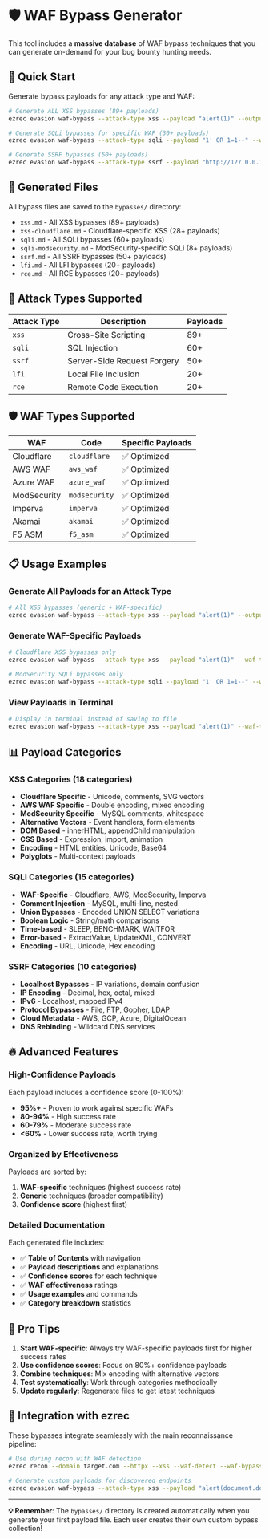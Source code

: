 # 🛡️ WAF Bypass Generator

This tool includes a **massive database** of WAF bypass techniques that you can generate on-demand for your bug bounty hunting needs.

## 🚀 Quick Start

Generate bypass payloads for any attack type and WAF:

```bash
# Generate ALL XSS bypasses (89+ payloads)
ezrec evasion waf-bypass --attack-type xss --payload "alert(1)" --output file

# Generate SQLi bypasses for specific WAF (30+ payloads)
ezrec evasion waf-bypass --attack-type sqli --payload "1' OR 1=1--" --waf-type cloudflare --output file

# Generate SSRF bypasses (50+ payloads)
ezrec evasion waf-bypass --attack-type ssrf --payload "http://127.0.0.1" --output file
```

## 📁 Generated Files

All bypass files are saved to the `bypasses/` directory:

- `xss.md` - All XSS bypasses (89+ payloads)
- `xss-cloudflare.md` - Cloudflare-specific XSS (28+ payloads)
- `sqli.md` - All SQLi bypasses (60+ payloads)
- `sqli-modsecurity.md` - ModSecurity-specific SQLi (8+ payloads)
- `ssrf.md` - All SSRF bypasses (50+ payloads)
- `lfi.md` - All LFI bypasses (20+ payloads)
- `rce.md` - All RCE bypasses (20+ payloads)

## 🎯 Attack Types Supported

| Attack Type | Description | Payloads |
|-------------|-------------|----------|
| `xss` | Cross-Site Scripting | 89+ |
| `sqli` | SQL Injection | 60+ |
| `ssrf` | Server-Side Request Forgery | 50+ |
| `lfi` | Local File Inclusion | 20+ |
| `rce` | Remote Code Execution | 20+ |

## 🛡️ WAF Types Supported

| WAF | Code | Specific Payloads |
|-----|------|-------------------|
| Cloudflare | `cloudflare` | ✅ Optimized |
| AWS WAF | `aws_waf` | ✅ Optimized |
| Azure WAF | `azure_waf` | ✅ Optimized |
| ModSecurity | `modsecurity` | ✅ Optimized |
| Imperva | `imperva` | ✅ Optimized |
| Akamai | `akamai` | ✅ Optimized |
| F5 ASM | `f5_asm` | ✅ Optimized |

## 📋 Usage Examples

### Generate All Payloads for an Attack Type
```bash
# All XSS bypasses (generic + WAF-specific)
ezrec evasion waf-bypass --attack-type xss --payload "alert(1)" --output file
```

### Generate WAF-Specific Payloads
```bash
# Cloudflare XSS bypasses only
ezrec evasion waf-bypass --attack-type xss --payload "alert(1)" --waf-type cloudflare --output file

# ModSecurity SQLi bypasses only
ezrec evasion waf-bypass --attack-type sqli --payload "1' OR 1=1--" --waf-type modsecurity --output file
```

### View Payloads in Terminal
```bash
# Display in terminal instead of saving to file
ezrec evasion waf-bypass --attack-type xss --payload "alert(1)" --waf-type cloudflare
```

## 📊 Payload Categories

### XSS Categories (18 categories)
- **Cloudflare Specific** - Unicode, comments, SVG vectors
- **AWS WAF Specific** - Double encoding, mixed encoding
- **ModSecurity Specific** - MySQL comments, whitespace
- **Alternative Vectors** - Event handlers, form elements
- **DOM Based** - innerHTML, appendChild manipulation
- **CSS Based** - Expression, import, animation
- **Encoding** - HTML entities, Unicode, Base64
- **Polyglots** - Multi-context payloads

### SQLi Categories (15 categories)
- **WAF-Specific** - Cloudflare, AWS, ModSecurity, Imperva
- **Comment Injection** - MySQL, multi-line, nested
- **Union Bypasses** - Encoded UNION SELECT variations
- **Boolean Logic** - String/math comparisons
- **Time-based** - SLEEP, BENCHMARK, WAITFOR
- **Error-based** - ExtractValue, UpdateXML, CONVERT
- **Encoding** - URL, Unicode, Hex encoding

### SSRF Categories (10 categories)
- **Localhost Bypasses** - IP variations, domain confusion
- **IP Encoding** - Decimal, hex, octal, mixed
- **IPv6** - Localhost, mapped IPv4
- **Protocol Bypasses** - File, FTP, Gopher, LDAP
- **Cloud Metadata** - AWS, GCP, Azure, DigitalOcean
- **DNS Rebinding** - Wildcard DNS services

## 🔥 Advanced Features

### High-Confidence Payloads
Each payload includes a confidence score (0-100%):
- **95%+** - Proven to work against specific WAFs
- **80-94%** - High success rate
- **60-79%** - Moderate success rate
- **<60%** - Lower success rate, worth trying

### Organized by Effectiveness
Payloads are sorted by:
1. **WAF-specific** techniques (highest success rate)
2. **Generic** techniques (broader compatibility)
3. **Confidence score** (highest first)

### Detailed Documentation
Each generated file includes:
- ✅ **Table of Contents** with navigation
- ✅ **Payload descriptions** and explanations
- ✅ **Confidence scores** for each technique
- ✅ **WAF effectiveness** ratings
- ✅ **Usage examples** and commands
- ✅ **Category breakdown** statistics

## 🎯 Pro Tips

1. **Start WAF-specific**: Always try WAF-specific payloads first for higher success rates
2. **Use confidence scores**: Focus on 80%+ confidence payloads
3. **Combine techniques**: Mix encoding with alternative vectors
4. **Test systematically**: Work through categories methodically
5. **Update regularly**: Regenerate files to get latest techniques

## 🔧 Integration with ezrec

These bypasses integrate seamlessly with the main reconnaissance pipeline:

```bash
# Use during recon with WAF detection
ezrec recon --domain target.com --httpx --xss --waf-detect --waf-bypass --ai

# Generate custom payloads for discovered endpoints
ezrec evasion waf-bypass --attack-type xss --payload "alert(document.domain)" --waf-type cloudflare --output file
```

---

**💡 Remember**: The `bypasses/` directory is created automatically when you generate your first payload file. Each user creates their own custom bypass collection!